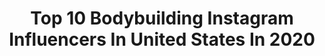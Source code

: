 ---
title: Top 10 Bodybuilding Instagram Influencers In United States In 2020
description: >-
  Find top bodybuilding Instagram influencers in United States in 2020. Most popular hashtags: #fitness #naturalbodybuilding #stockybears #bearscubsandscruff.
platform: Instagram
profiles:
  - username: "leanna_carr"
    fullname: >-
      Leanna Carr
    location: "United States"
    followers: 100627
    engagement: 382
    commentsToLikes: 0.033774
    avatar: "https://scontent-ams4-1.cdninstagram.com/v/t51.2885-19/s320x320/15534907_1814642778805998_7441207518094688256_a.jpg?_nc_ht=scontent-ams4-1.cdninstagram.com&_nc_ohc=HJ7D8K-q2K0AX-7l6C-&oh=1ecc25f055624dd55bffcea83fae394c&oe=5EB78ED8"
    verified: false
    hashtags: "#teambodybuildingcom, #consistency, #iforgothowtofitspo, #peoplewhohike"
  - username: "dusty_f"
    fullname: >-
      Cubby 🐻
    location: "United States"
    followers: 17947
    engagement: 1838
    commentsToLikes: 0.015904
    avatar: "https://scontent-ams4-1.cdninstagram.com/v/t51.2885-19/s320x320/51418520_976814579174860_2959717222722830336_n.jpg?_nc_ht=scontent-ams4-1.cdninstagram.com&_nc_ohc=CQ9F7rEX1EIAX8cV4ta&oh=ad11199c39e443e9b8375c6a1897007d&oe=5EB9C14A"
    verified: false
    hashtags: "#beardgay, #cuddlyaf, #cheersrestore, #bearscubsandbeards"
  - username: "marzkiphysique"
    fullname: >-
      ᎷariaZ
    location: "United States"
    followers: 3267
    engagement: 1757
    commentsToLikes: 0.076263
    avatar: "https://instagram.fkul16-1.fna.fbcdn.net/v/t51.2885-19/s320x320/90231753_857540324722201_2462483777918599168_n.jpg?_nc_ht=instagram.fkul16-1.fna.fbcdn.net&_nc_ohc=0bTksVauEBgAX9Cs274&oh=8de7f502683eaab3caa6314b71bddff7&oe=5EB64B4E"
    verified: false
    hashtags: "#utah, #dodgers, #legworkout, #localbusiness"
  - username: "trey.meagher"
    fullname: >-
      Trey Meagher
    location: "United States"
    followers: 19486
    engagement: 279
    commentsToLikes: 0.056857
    avatar: "https://scontent-ams4-1.cdninstagram.com/v/t51.2885-19/s320x320/79497007_760302547823995_8645018071557210112_n.jpg?_nc_ht=scontent-ams4-1.cdninstagram.com&_nc_ohc=ujpPAp3yyTIAX-45ZAh&oh=44e9cfab183bb00890d82fc56bdbb296&oe=5EB9773C"
    verified: false
    hashtags: "#fitness, #dreambig, #manonamission, #driven"
  - username: "kathibela"
    fullname: >-
      Kathi Bela
    location: "United States"
    followers: 50416
    engagement: 754
    commentsToLikes: 0.004244
    avatar: "https://scontent-lhr8-1.cdninstagram.com/v/t51.2885-19/s320x320/15876967_1806533282896832_2083785816961712128_n.jpg?_nc_ht=scontent-lhr8-1.cdninstagram.com&_nc_ohc=9LDzWn_LKRYAX9cNZek&oh=6a0e64f3c4adbad1f49ea59184af530a&oe=5EBB7625"
    verified: false
    hashtags: "#absolutlive, #profifot, #szponzoralttartalom, #mioketvalasztottuk"
  - username: "mikeneuman_"
    fullname: >-
      Mike Neuman
    location: "United States"
    followers: 2152
    engagement: 946
    commentsToLikes: 0.091646
    avatar: "https://scontent-ams4-1.cdninstagram.com/v/t51.2885-19/s320x320/67117268_2345104032235251_3782134998128132096_n.jpg?_nc_ht=scontent-ams4-1.cdninstagram.com&_nc_ohc=7075FTJeqoMAX_lHCvh&oh=8e7c4ff3ccdfcd79bd50842e1c6c2904&oe=5EBBBA8F"
    verified: false
    hashtags: "#teamneuman, #naturalbodybuilding, #foodpump, #refeed"
  - username: "gunsnbuns13"
    fullname: >-
      CJ🧜🏽‍♀️🌙
    location: "United States"
    followers: 19939
    engagement: 254
    commentsToLikes: 0.029805
    avatar: "https://scontent-ams4-1.cdninstagram.com/v/t51.2885-19/s320x320/82399148_858593274602624_2694653019697446912_n.jpg?_nc_ht=scontent-ams4-1.cdninstagram.com&_nc_ohc=-wRV_NhsOeUAX_occ4R&oh=8a9c94ec58742ce60e552d6138e3a18c&oe=5EB8FA74"
    verified: false
    hashtags: "#outdoors, #bodypositive, #1stphormathletesearch, #peace"
  - username: "luke_the_hulk"
    fullname: >-
      Luke Carroll
    location: "United States"
    followers: 41438
    engagement: 626
    commentsToLikes: 0.015365
    avatar: "https://scontent-lhr8-1.cdninstagram.com/v/t51.2885-19/s320x320/71286062_409943166335285_1326505640121597952_n.jpg?_nc_ht=scontent-lhr8-1.cdninstagram.com&_nc_ohc=yGZExOAME4oAX-sZmlq&oh=082bb39784dd62056da75718ccef32f8&oe=5EBD3B55"
    verified: false
    hashtags: "#flexfriday, #tbt, #mostmuscularmonday, #widebackwednesday"
  - username: "robbyrobinsonofficial"
    fullname: >-
      The Black Prince
    location: "United States"
    followers: 87673
    engagement: 142
    commentsToLikes: 0.017732
    avatar: "https://scontent-ams4-1.cdninstagram.com/v/t51.2885-19/s320x320/71504386_489832201796929_8730177098259365888_n.jpg?_nc_ht=scontent-ams4-1.cdninstagram.com&_nc_ohc=1kbHDNB3o98AX_R4io8&oh=d8ca53c4452af2b95ba0449a6ce4ac42&oe=5EB2CC22"
    verified: false
    hashtags: ""
  - username: "julian_titanium"
    fullname: >-
      Julian K Fernandez
    location: "United States"
    followers: 7482
    engagement: 1355
    commentsToLikes: 0.024973
    avatar: "https://scontent-ams4-1.cdninstagram.com/v/t51.2885-19/s320x320/91704901_691570121415798_2277946127179317248_n.jpg?_nc_ht=scontent-ams4-1.cdninstagram.com&_nc_ohc=QEQctGcsCzAAX8l1zBY&oh=8932a4d2146cf0c739f51719b79f7916&oe=5EB8B5A9"
    verified: false
    hashtags: ""
---